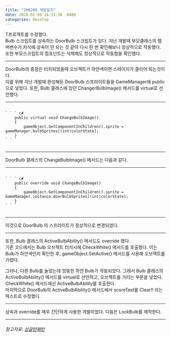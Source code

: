 ```yaml
---
title: "200209 개발일지"
date: 2020-02-09 16:33:30 -0400
categories: Develop
---
```


T프로젝트를 수정했다.  
Bulb 스크립트를 상속하는 DoorBulb 스크립트가 있다. 지난 개발때 부모클래스의 멤버변수가 자식에 상속이 안 되는 것 같아 다시 한 번 확인해보니 정상적으로 작동했다.  
또한 부모스크립트의 컴포넌트는 삭제해도 정상적으로 작동함을 확인했다.  
- - -  
DoorBulb의 중점은 터치되었을때 오브젝트가 하얀색이면 스테이지가 클리어 되는것이다.  
이를 위해 지난 개발때 완성해둔 DoorBulb 스프라이트들을 GameManager에 public으로 넣었다. 또한, Bulb 클래스에 있던 ChangerBulbImage() 메서드를 virtual로 선언했다.  
- - -  
<pre>
<code>
` ` ` c#
    public virtual void ChangeBulbImage()
    {
        gameObject.GetComponentInChildren<SpriteRenderer>().sprite = gameManager.bulbSprites[(int)colorState];
    }
` ` `
</code>
</pre>  
- - -  

DoorBulb 클래스의 ChangeBulbImage() 메서드는 다음과 같다.  
- - -  
<pre>
<code>
` ` ` c#
    public override void ChangeBulbImage()
    {
        gameObject.GetComponentInChildren<SpriteRenderer>().sprite = GameManager.instance.doorBulbSprites[(int)colorState];
    }  
` ` `
</code>
</pre>  
- - -  
이것으로 DoorBulb 의 스프라이트가 정상적으로 변경되었다.  
- - -  
또한, Bulb 클래스의 ActiveBulbAbility() 메서드도 override 했다.  
기존 코드에서는 Bulb 오브젝트 터치시에 CheckWhite() 메서드를 호출했다. 이는 Bulb가 하얀색인지 확인한 후, gameObject.SetActive() 메서드를 사용해 오브젝트를 가렸다.

그러나, 다른 Bulb를 눌렀는데 엉뚱한 하얀 Bulb가 작동되었다. 그래서 Bulb 클래스의 ActiveBulbAbility() 메서드를 virtual로 선언하고, 오브젝트를 가리는 부분을 넣었다. CheckWhite() 메서드에선 ActiveBulbAbility를 호출한다.  
마지막으로 DoorBulb의 ActiveBulbAbility() 메서드에서 scoreText를 Clear!! 라는 텍스트로 수정했다.  
- - -

상속과 override를 매우 간단하게 사용한 개발이었다. 다음은 LockBulb를 제작한다.


- - -  
###### 참고자료: [싱글턴패턴](https://bluemeta.tistory.com/16)